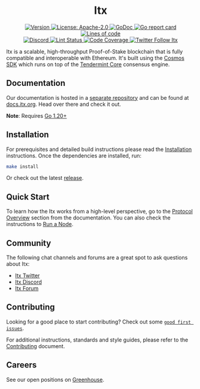 <!--
parent:
  order: false
-->

<div align="center">
  <h1> Itx </h1>
</div>

<div align="center">
  <a href="https://github.com/itxnetwork/itx/releases/latest">
    <img alt="Version" src="https://img.shields.io/github/tag/itxnetwork/itx.svg" />
  </a>
  <a href="https://github.com/itxnetwork/itx/blob/main/LICENSE">
    <img alt="License: Apache-2.0" src="https://img.shields.io/github/license/itxnetwork/itx.svg" />
  </a>
  <a href="https://pkg.go.dev/github.com/itxnetwork/itx">
    <img alt="GoDoc" src="https://godoc.org/github.com/itxnetwork/itx?status.svg" />
  </a>
  <a href="https://goreportcard.com/report/github.com/itxnetwork/itx">
    <img alt="Go report card" src="https://goreportcard.com/badge/github.com/itxnetwork/itx"/>
  </a>
  <a href="https://bestpractices.coreinfrastructure.org/projects/5018">
    <img alt="Lines of code" src="https://img.shields.io/tokei/lines/github/itxnetwork/itx">
  </a>
</div>
<div align="center">
  <a href="https://discord.gg/itx">
    <img alt="Discord" src="https://img.shields.io/discord/809048090249134080.svg" />
  </a>
  <a href="https://github.com/itxnetwork/itx/actions?query=branch%3Amain+workflow%3ALint">
    <img alt="Lint Status" src="https://github.com/itxnetwork/itx/actions/workflows/lint.yml/badge.svg?branch=main" />
  </a>
  <a href="https://codecov.io/gh/itx/itx">
    <img alt="Code Coverage" src="https://codecov.io/gh/itx/itx/branch/main/graph/badge.svg" />
  </a>
  <a href="https://twitter.com/ItxOrg">
    <img alt="Twitter Follow Itx" src="https://img.shields.io/twitter/follow/ItxOrg"/>
  </a>
</div>

Itx is a scalable, high-throughput Proof-of-Stake blockchain
that is fully compatible and interoperable with Ethereum.
It's built using the [Cosmos SDK](https://github.com/cosmos/cosmos-sdk/)
which runs on top of the [Tendermint Core](https://github.com/tendermint/tendermint) consensus engine.

## Documentation

Our documentation is hosted in a [separate repository](https://github.com/itxnetwork/docs) and can be found at [docs.itx.org](https://docs.itx.org).
Head over there and check it out.

**Note**: Requires [Go 1.20+](https://golang.org/dl/)

## Installation

For prerequisites and detailed build instructions
please read the [Installation](https://docs.itx.org/protocol/itx-cli) instructions.
Once the dependencies are installed, run:

```bash
make install
```

Or check out the latest [release](https://github.com/itxnetwork/itx/releases).

## Quick Start

To learn how the Itx works from a high-level perspective,
go to the [Protocol Overview](https://docs.itx.org/protocol) section from the documentation.
You can also check the instructions to [Run a Node](https://docs.itx.org/protocol/itx-cli#run-an-itx-node).

## Community

The following chat channels and forums are a great spot to ask questions about Itx:

- [Itx Twitter](https://twitter.com/ItxOrg)
- [Itx Discord](https://discord.gg/itx)
- [Itx Forum](https://commonwealth.im/itx)

## Contributing

Looking for a good place to start contributing?
Check out some
[`good first issues`](https://github.com/itxnetwork/itx/issues?q=is%3Aopen+is%3Aissue+label%3A%22good+first+issue%22).

For additional instructions, standards and style guides, please refer to the [Contributing](./CONTRIBUTING.md) document.

## Careers

See our open positions on [Greenhouse](https://boards.eu.greenhouse.io/itx).
